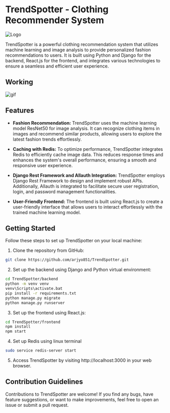 # TrendSpotter - Clothing Recommender System

![Logo](https://socialify.git.ci/arjyo851/HomeSolutions/image?font=Raleway&language=1&name=1&owner=1&pattern=Charlie%20Brown&theme=Dark)

TrendSpotter is a powerful clothing recommendation system that utilizes machine learning and image analysis to provide personalized fashion recommendations to users. It is built using Python and Django for the backend, React.js for the frontend, and integrates various technologies to ensure a seamless and efficient user experience.

## Working

![gif](https://github.com/arjyo851/TrendSpotter/blob/main/TrendSpotter.gif)

## Features

- **Fashion Recommendation:** TrendSpotter uses the machine learning model ResNet50 for image analysis. It can recognize clothing items in images and recommend similar products, allowing users to explore the latest fashion trends effortlessly.

- **Caching with Redis:** To optimize performance, TrendSpotter integrates Redis to efficiently cache image data. This reduces response times and enhances the system's overall performance, ensuring a smooth and responsive user experience.

- **Django Rest Framework and Allauth Integration:** TrendSpotter employs Django Rest Framework to design and implement robust APIs. Additionally, Allauth is integrated to facilitate secure user registration, login, and password management functionalities.

- **User-Friendly Frontend:** The frontend is built using React.js to create a user-friendly interface that allows users to interact effortlessly with the trained machine learning model.

## Getting Started

Follow these steps to set up TrendSpotter on your local machine:

1. Clone the repository from GitHub:

```bash
git clone https://github.com/arjyo851/TrendSpotter.git
```


2. Set up the backend using Django and Python virtual environment:
```bash
cd TrendSpotter/backend
python -m venv venv
venv\Scripts\activate.bat
pip install -r requirements.txt
python manage.py migrate
python manage.py runserver
```


3. Set up the frontend using React.js:

```bash
cd TrendSpotter/frontend
npm install
npm start
```


4. Set up Redis using linux terminal
```bash
sudo service redis-server start
```

5. Access TrendSpotter by visiting http://localhost:3000 in your web browser.

## Contribution Guidelines

Contributions to TrendSpotter are welcome! If you find any bugs, have feature suggestions, or want to make improvements, feel free to open an issue or submit a pull request. 


